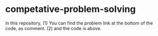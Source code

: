 # competative-problem-solving
in this repository, 
(1) You can find the problem link at the bottom of the code, as comment. 
(2) and the code is above. 
